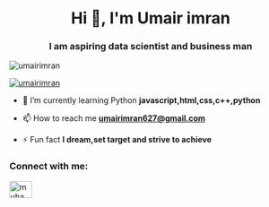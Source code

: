 <h1 align="center">Hi 👋, I'm Umair imran</h1>
<h3 align="center">I am aspiring data scientist and business man</h3>

<p align="left"> <img src="https://komarev.com/ghpvc/?username=umairimran&label=Profile%20views&color=0e75b6&style=flat" alt="umairimran" /> </p>

<p align="left"> <a href="https://github.com/ryo-ma/github-profile-trophy"><img src="https://github-profile-trophy.vercel.app/?username=umairimran" alt="umairimran" /></a> </p>

- 🌱 I’m currently learning Python **javascript,html,css,c++,python**

- 📫 How to reach me **umairimran627@gmail.com**

- ⚡ Fun fact **I dream,set target and strive to achieve**

<h3 align="left">Connect with me:</h3>
<p align="left">
<a href="https://linkedin.com/in/muhammad umair imran" target="blank"><img align="center" src="https://raw.githubusercontent.com/rahuldkjain/github-profile-readme-generator/master/src/images/icons/Social/linked-in-alt.svg" alt="muhammad umair imran" height="30" width="40" /></a>
</p>


